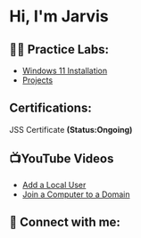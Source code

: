 <h1>Hi, I'm Jarvis</h1>

<h2>👨‍💻 Practice Labs:</h2>
<ul>
  <li><a href="https://github.com/jarvisrichard21/Install-win11">Windows 11 Installation</a></li>
  <li><a href="https://github.com/jarvisrichard21/Active-Directory-Management">Projects</a></li>
</ul>

<h2>Certifications:</h2>
<p> JSS Certificate <b>(Status:Ongoing)</b></p>

<h2>📺YouTube Videos</h2>
<ul>
  <li><a href="https://youtu.be/yX7b-3318eo">Add a Local User</a></li>
  <li><a href="https://youtu.be/XLeHoZG2J7o">Join a Computer to a Domain</a></li>
</ul>
<h2> 🤳 Connect with me:</h2>
<!--
[<img align="left" alt="JoshMadakor | YouTube" width="22px" src="https://cdn.jsdelivr.net/npm/simple-icons@v3/icons/youtube.svg" />][youtube]
[<img align="left" alt="JoshMadakor | Twitter" width="22px" src="https://cdn.jsdelivr.net/npm/simple-icons@v3/icons/twitter.svg" />][twitter]
[<img align="left" alt="JoshMadakor | LinkedIn" width="22px" src="https://cdn.jsdelivr.net/npm/simple-icons@v3/icons/linkedin.svg" />][linkedin]
[<img align="left" alt="JoshMadakor | Instagram" width="22px" src="https://cdn.jsdelivr.net/npm/simple-icons@v3/icons/instagram.svg" />][instagram]

[twitter]: https://twitter.com/joshmadakor
[youtube]: https://www.youtube.com/c/joshmadakor
[instagram]: https://www.instagram.com/joshmadakor/
[linkedin]: https://linkedin.com/in/joshmadakor
---!>

